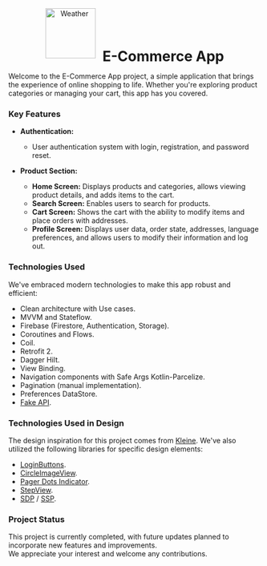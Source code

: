 <div align="center">  
  <img src="https://i.imgur.com/2ALuxdV.png" alt="Weather" style="width: 100px; height: 100px; object-fit: contain; margin-right: 10px;">  
 <h1 style="display: inline-block; margin: 0; vertical-align: middle;">E-Commerce App</h1>  
</div>  

Welcome to the E-Commerce App project, a simple application that brings the experience of online shopping to life. Whether you're exploring product categories or managing your cart, this app has you covered.

### Key Features

- **Authentication:**
  - User authentication system with login, registration, and password reset.

- **Product Section:**
  - **Home Screen:** Displays products and categories, allows viewing product details, and adds items to the cart.
  - **Search Screen:** Enables users to search for products.
  - **Cart Screen:** Shows the cart with the ability to modify items and place orders with addresses.
  - **Profile Screen:** Displays user data, order state, addresses, language preferences, and allows users to modify their information and log out.

### Technologies Used

We've embraced modern technologies to make this app robust and efficient:

- Clean architecture with Use cases.
- MVVM and Stateflow.
- Firebase (Firestore, Authentication, Storage).
- Coroutines and Flows.
- Coil.
- Retrofit 2.
- Dagger Hilt.
- View Binding.
- Navigation components with Safe Args Kotlin-Parcelize.
- Pagination (manual implementation).
- Preferences DataStore.
- [Fake API](https://fakeapi.platzi.com/).

### Technologies Used in Design

The design inspiration for this project comes from [Kleine](https://github.com/mohammednawas8/kleine). We've also utilized the following libraries for specific design elements:

- [LoginButtons](https://github.com/leandroBorgesFerreira/LoadingButtonAndroid).
- [CircleImageView](https://github.com/hdodenhof/CircleImageView).
- [Pager Dots Indicator](https://github.com/tommybuonomo/dotsindicator).
- [StepView](https://github.com/shuhart/StepView).
- [SDP](https://github.com/intuit/sdp) / [SSP](https://github.com/intuit/ssp).

### Project Status

This project is currently completed, with future updates planned to incorporate new features and improvements.\
We appreciate your interest and welcome any contributions.
